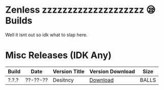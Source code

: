 # Zenless zzzzzzzzzzzzzzzzzzzz :sleepy: Builds

Well it isnt out so idk what to slap here.

# Misc Releases (IDK Any)

| Build                  	 | Date          	 |		    Version Title             |		    Version Download             |		    Size             |
| ------------------------------ | --------------------- | ------------------------------ | ------------------------------ | ------------------------------ |
| ?.?.?        	 |  ??-??-??	   	 |		Desitncy|		[Download]()|		BALLS|
